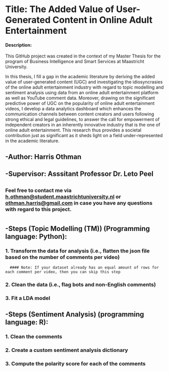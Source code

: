# Title: The Added Value of User-Generated Content in Online Adult Entertainment
  #### Description: 
This GitHub project was created in the context of my Master Thesis for the program of Business Intelligence and Smart Services at Maastricht University.
  
In this thesis, I fill a gap in the academic literature by deriving the added value of user-generated content (UGC) and investigating the idiosyncrasies of the online adult entertainment industry with regard to topic modelling and sentiment analysis using data from an online adult entertainment platform as well as YouTube comment data. Moreover, drawing on the significant predictive power of UGC on the popularity of online adult entertainment videos, I develop a data analytics dashboard which enhances the communication channels between content creators and users following strong ethical and legal guidelines, to answer the call for empowerment of independent creators in an inherently innovative industry that is the one of online adult entertainment. This research thus provides a societal contribution just as significant as it sheds light on a field under-represented in the academic literature. 
##
## -Author: Harris Othman
##
## -Supervisor: Asssitant Professor Dr. Leto Peel
##
### Feel free to contact me via h.othman@student.maastrichtuniversity.nl or othman.harris@gmail.com in case you have any questions with regard to this project.

#
## -Steps (Topic Modelling (TM)) (Programming language: Python):
  ### 1. Transform the data for analysis (i.e., flatten the json file based on the number of comments per video)
      #### Note: If your dataset already has an equal amount of rows for each comment per video, then you can skip this step
  ### 2. Clean the data (i.e., flag bots and non-English comments)
  ### 3. Fit a LDA model
##
## -Steps (Sentiment Analysis) (programming language: R):
  ### 1. Clean the comments
  ### 2. Create a custom sentiment analysis dictionary
  ### 3. Compute the polarity score for each of the comments
